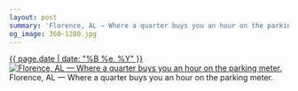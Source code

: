 ```yaml
---
layout: post
summary: 'Florence, AL — Where a quarter buys you an hour on the parking meter.'
og_image: 360-1280.jpg
---
```


<p>
  <time><a href="/360">{{ page.date | date: "%B %e, %Y" }}</a></time>
  <a href="/360"><img src="{{ site.assets_url }}/360-640.jpg" srcset="{{ site.assets_url }}/360-1280.jpg 1280w, {{ site.assets_url }}/360-960.jpg 960w, {{ site.assets_url }}/360-640.jpg 640w, {{ site.assets_url }}/360-320.jpg 320w" sizes="(min-width: 700px) 50vw, calc(100vw - 2rem)" alt="Florence, AL — Where a quarter buys you an hour on the parking meter." /></a>
  <span>Florence, AL — Where a quarter buys you an hour on the parking meter.</span>
</p>

